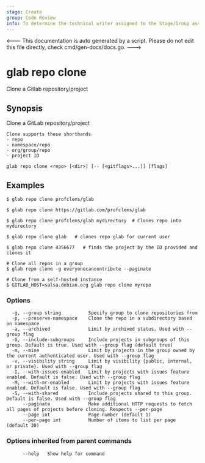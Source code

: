 ```yaml
---
stage: Create
group: Code Review
info: To determine the technical writer assigned to the Stage/Group associated with this page, see https://about.gitlab.com/handbook/product/ux/technical-writing/#assignments
---
```


<---
This documentation is auto generated by a script.
Please do not edit this file directly, check cmd/gen-docs/docs.go.
--->

# glab repo clone

Clone a Gitlab repository/project

## Synopsis

Clone a GitLab repository/project

	Clone supports these shorthands
	- repo
	- namespace/repo
	- org/group/repo
	- project ID
	

```plaintext
glab repo clone <repo> [<dir>] [-- [<gitflags>...]] [flags]
```

## Examples

```plaintext
$ glab repo clone profclems/glab

$ glab repo clone https://gitlab.com/profclems/glab

$ glab repo clone profclems/glab mydirectory  # Clones repo into mydirectory

$ glab repo clone glab   # clones repo glab for current user 

$ glab repo clone 4356677   # finds the project by the ID provided and clones it

# Clone all repos in a group
$ glab repo clone -g everyonecancontribute --paginate

# Clone from a self-hosted instance
$ GITLAB_HOST=salsa.debian.org glab repo clone myrepo  

```

### Options

```plaintext
  -g, --group string          Specify group to clone repositories from
  -p, --preserve-namespace    Clone the repo in a subdirectory based on namespace
  -a, --archived              Limit by archived status. Used with --group flag
  -G, --include-subgroups     Include projects in subgroups of this group. Default is true. Used with --group flag (default true)
  -m, --mine                  Limit by projects in the group owned by the current authenticated user. Used with --group flag
  -v, --visibility string     Limit by visibility {public, internal, or private}. Used with --group flag
  -I, --with-issues-enabled   Limit by projects with issues feature enabled. Default is false. Used with --group flag
  -M, --with-mr-enabled       Limit by projects with issues feature enabled. Default is false. Used with --group flag
  -S, --with-shared           Include projects shared to this group. Default is false. Used with --group flag
      --paginate              Make additional HTTP requests to fetch all pages of projects before cloning. Respects --per-page
      --page int              Page number (default 1)
      --per-page int          Number of items to list per page (default 30)
```

### Options inherited from parent commands

```plaintext
      --help   Show help for command
```

